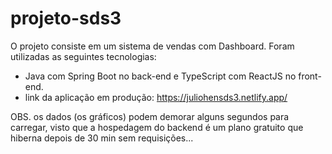# projeto-sds3
O projeto consiste em um sistema de vendas com Dashboard. Foram utilizadas as seguintes tecnologias: 
  - Java com Spring Boot no back-end e TypeScript com ReactJS no front-end.
  - link da aplicação em produção: https://juliohensds3.netlify.app/

OBS. os dados (os gráficos) podem demorar alguns segundos para carregar, visto que a hospedagem do backend é um plano gratuito que hiberna depois de 30 min sem requisições...  
